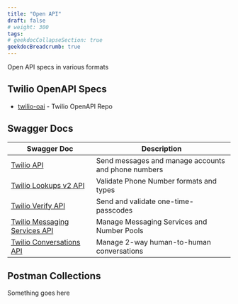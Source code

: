 ```yaml
---
title: "Open API"
draft: false
# weight: 300
tags:
# geekdocCollapseSection: true
geekdocBreadcrumb: true
---
```


Open API specs in various formats

## Twilio OpenAPI Specs

- [twilio-oai](https://github.com/twilio/twilio-oai) - Twilio OpenAPI Repo

## Swagger Docs

| Swagger Doc                                                                                  | Description                                         |
| -------------------------------------------------------------------------------------------- | --------------------------------------------------- |
| [Twilio API](https://johnchaffee.wiki/twilio-swagger/messaging/)                             | Send messages and manage accounts and phone numbers |
| [Twilio Lookups v2 API](https://johnchaffee.wiki/twilio-swagger/lookups/)                    | Validate Phone Number formats and types             |
| [Twilio Verify API](https://johnchaffee.wiki/twilio-swagger/verify/)                         | Send and validate one-time-passcodes                |
| [Twilio Messaging Services API](https://johnchaffee.wiki/twilio-swagger/messaging-services/) | Manage Messaging Services and Number Pools          |
| [Twilio Conversations API](https://johnchaffee.wiki/twilio-swagger/conversations/)           | Manage 2-way human-to-human conversations           |

## Postman Collections

Something goes here

<!-- {{< toc-tree >}} -->
